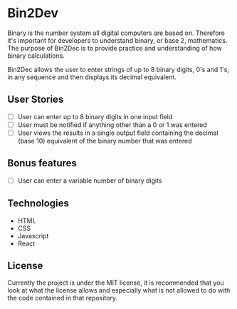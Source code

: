 # Bin2Dev

Binary is the number system all digital computers are based on.
Therefore it's important for developers to understand binary, or base 2,
mathematics. The purpose of Bin2Dec is to provide practice and
understanding of how binary calculations.

Bin2Dec allows the user to enter strings of up to 8 binary digits, 0's
and 1's, in any sequence and then displays its decimal equivalent.

## User Stories

-   [ ] User can enter up to 8 binary digits in one input field
-   [ ] User must be notified if anything other than a 0 or 1 was entered
-   [ ] User views the results in a single output field containing the decimal (base 10) equivalent of the binary number that was entered

## Bonus features

-   [ ] User can enter a variable number of binary digits

## Technologies

<ul>
  <li>HTML</li>
  <li>CSS</li>
  <li>Javascript</li>
  <li>React</li>
 </ul>

## License

Currently the project is under the MIT license, it is recommended that you look at what the license allows and especially what is not allowed to do with the code contained in that repository.
